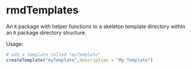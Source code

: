 # rmdTemplates

An `R` package with helper functions to a skeleton template directory within an `R` package directory structure.

Usage:

```r
# add a template called "myTemplate"
createTemplate("myTemplate",description = "My Template")
```

